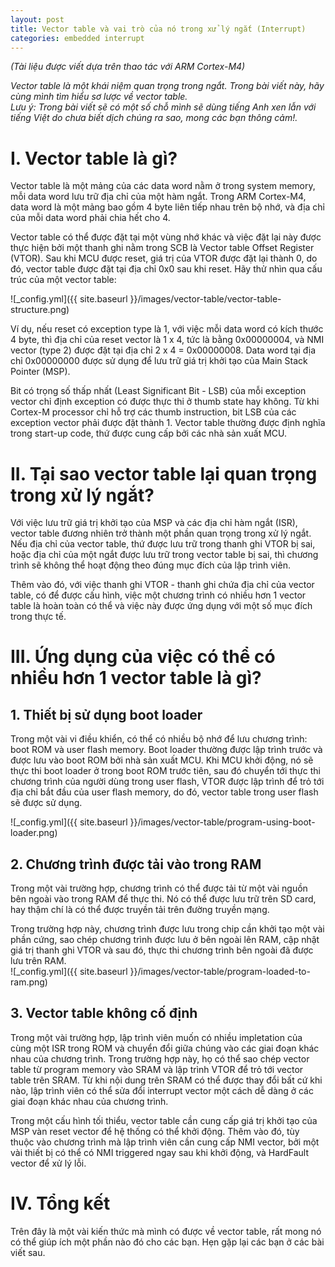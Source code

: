 ```yaml
---
layout: post
title: Vector table và vai trò của nó trong xử lý ngắt (Interrupt)
categories: embedded interrupt
---
```

*(Tài liệu được viết dựa trên thao tác với ARM Cortex-M4)*

*Vector table là một khái niệm quan trọng trong ngắt. Trong bài viết này, hãy cùng mình tìm hiểu sơ lược về vector table.*  
*Lưu ý: Trong bài viết sẽ có một số chỗ mình sẽ dùng tiếng Anh xen lẫn với tiếng Việt do chưa biết dịch chúng ra sao, mong các bạn thông cảm!.*

# I. Vector table là gì?
Vector table là một mảng của các data word nằm ở trong system memory, mỗi data word lưu trữ địa chỉ của một hàm ngắt. Trong ARM Cortex-M4, data word là một mảng bao gồm 4 byte liên tiếp nhau trên bộ nhớ, và địa chỉ của mỗi data word phải chia hết cho 4.  

Vector table có thể được đặt tại một vùng nhớ khác và việc đặt lại này được thực hiện bởi một thanh ghi nằm trong SCB là Vector table Offset Register (VTOR). Sau khi MCU được reset, giá trị của VTOR được đặt lại thành 0, do đó, vector table được đặt tại địa chỉ 0x0 sau khi reset. Hãy thử nhìn qua cấu trúc của một vector table:  

![_config.yml]({{ site.baseurl }}/images/vector-table/vector-table-structure.png)  

Ví dụ, nếu reset có exception type là 1, với việc mỗi data word có kích thước 4 byte, thì địa chỉ của reset vector là 1 x 4, tức là bằng 0x00000004, và NMI vector (type 2) được đặt tại địa chỉ 2 x 4 = 0x00000008. Data word tại địa chỉ 0x00000000 được sử dụng để lưu trữ giá trị khởi tạo của Main Stack Pointer (MSP).  

Bit có trọng số thấp nhất (Least Significant Bit - LSB) của mỗi exception vector chỉ định exception có được thực thi ở thumb state hay không. Từ khi Cortex-M processor chỉ hỗ trợ các thumb instruction, bit LSB của các exception vector phải được đặt thành 1. Vector table thường được định nghĩa trong start-up code, thứ được cung cấp bởi các nhà sản xuất MCU.  

# II. Tại sao vector table lại quan trọng trong xử lý ngắt?
Với việc lưu trữ giá trị khởi tạo của MSP và các địa chỉ hàm ngắt (ISR), vector table đương nhiên trở thành một phần quan trọng trong xử lý ngắt. Nếu địa chỉ của vector table, thứ được lưu trữ trong thanh ghi VTOR bị sai, hoặc địa chỉ của một ngắt được lưu trữ trong vector table bị sai, thì chương trình sẽ không thể hoạt động theo đúng mục đích của lập trình viên.  

Thêm vào đó, với việc thanh ghi VTOR - thanh ghi chứa địa chỉ của vector table, có để được cấu hình, việc một chương trình có nhiều hơn 1 vector table là hoàn toàn có thể và việc này được ứng dụng với một số mục đích trong thực tế.  

# III. Ứng dụng của việc có thể có nhiều hơn 1 vector table là gì?
## 1. Thiết bị sử dụng boot loader
Trong một vài vi điều khiển, có thể có nhiều bộ nhớ để lưu chương trình: boot ROM và user flash memory. Boot loader thường được lập trình trước và được lưu vào boot ROM bởi nhà sản xuất MCU. Khi MCU khởi động, nó sẽ thực thi boot loader ở trong boot ROM trước tiên, sau đó chuyển tới thực thi chương trình của người dùng trong user flash, VTOR được lập trình để trỏ tới địa chỉ bắt đầu của user flash memory, do đó, vector table trong user flash sẽ được sử dụng.  

![_config.yml]({{ site.baseurl }}/images/vector-table/program-using-boot-loader.png)  

## 2. Chương trình được tải vào trong RAM
Trong một vài trường hợp, chương trình có thể được tải từ một vài nguồn bên ngoài vào trong RAM để thực thi. Nó có thể được lưu trữ trên SD card, hay thậm chí là có thể được truyền tải trên đường truyền mạng.  

Trong trường hợp này, chương trình được lưu trong chip cần khởi tạo một vài phần cứng, sao chép chương trình được lưu ở bên ngoài lên RAM, cập nhật giá trị thanh ghi VTOR và sau đó, thực thi chương trình bên ngoài đã được lưu trên RAM.  
![_config.yml]({{ site.baseurl }}/images/vector-table/program-loaded-to-ram.png)  

## 3. Vector table không cố định
Trong một vài trường hợp, lập trình viên muốn có nhiều impletation của cùng một ISR trong ROM và chuyển đổi giữa chúng vào các giai đoạn khác nhau của chương trình. Trong trường hợp này, họ có thể sao chép vector table từ program memory vào SRAM và lập trình VTOR để trỏ tới vector table trên SRAM. Từ khi nội dung trên SRAM có thể được thay đổi bất cứ khi nào, lập trình viên có thể sửa đổi interrupt vector một cách dễ dàng ở các giai đoạn khác nhau của chương trình.  

Trong một cấu hình tối thiểu, vector table cần cung cấp giá trị khởi tạo của MSP vàn reset vector để hệ thống có thể khởi động. Thêm vào đó, tùy thuộc vào chương trình mà lập trình viên cần cung cấp NMI vector, bởi một vài thiết bị có thể có NMI triggered ngay sau khi khởi động, và HardFault vector để xử lý lỗi.  

# IV. Tổng kết
Trên đây là một vài kiến thức mà mình có được về vector table, rất mong nó có thể giúp ích một phần nào đó cho các bạn. Hẹn gặp lại các bạn ở các bài viết sau.
